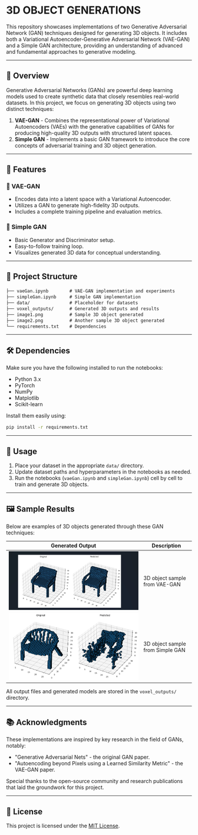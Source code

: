 
# 3D OBJECT GENERATIONS

This repository showcases implementations of two Generative Adversarial Network (GAN) techniques designed for generating 3D objects. It includes both a Variational Autoencoder-Generative Adversarial Network (VAE-GAN) and a Simple GAN architecture, providing an understanding of advanced and fundamental approaches to generative modeling.

---

## 🚀 Overview

Generative Adversarial Networks (GANs) are powerful deep learning models used to create synthetic data that closely resembles real-world datasets. In this project, we focus on generating 3D objects using two distinct techniques:
1. **VAE-GAN** - Combines the representational power of Variational Autoencoders (VAEs) with the generative capabilities of GANs for producing high-quality 3D outputs with structured latent spaces.
2. **Simple GAN** - Implements a basic GAN framework to introduce the core concepts of adversarial training and 3D object generation.

---

## 🎯 Features

### 🔹 VAE-GAN
- Encodes data into a latent space with a Variational Autoencoder.
- Utilizes a GAN to generate high-fidelity 3D outputs.
- Includes a complete training pipeline and evaluation metrics.

### 🔹 Simple GAN
- Basic Generator and Discriminator setup.
- Easy-to-follow training loop.
- Visualizes generated 3D data for conceptual understanding.

---

## 📁 Project Structure

```
├── vaeGan.ipynb        # VAE-GAN implementation and experiments
├── simpleGan.ipynb     # Simple GAN implementation
├── data/               # Placeholder for datasets
├── voxel_outputs/      # Generated 3D outputs and results
├── image1.png          # Sample 3D object generated
├── image2.png          # Another sample 3D object generated
└── requirements.txt    # Dependencies
```

---

## 🛠️ Dependencies

Make sure you have the following installed to run the notebooks:
- Python 3.x
- PyTorch
- NumPy
- Matplotlib
- Scikit-learn

Install them easily using:

```bash
pip install -r requirements.txt
```

---

## 📌 Usage

1. Place your dataset in the appropriate `data/` directory.
2. Update dataset paths and hyperparameters in the notebooks as needed.
3. Run the notebooks (`vaeGan.ipynb` and `simpleGan.ipynb`) cell by cell to train and generate 3D objects.

---

## 🖼️ Sample Results

Below are examples of 3D objects generated through these GAN techniques:

| Generated Output               | Description                      |
| ------------------------------ | -------------------------------- |
| ![image1](images/image2.jpg)         | 3D object sample from VAE-GAN    |
| ![image2](images/image1.png)         | 3D object sample from Simple GAN |

All output files and generated models are stored in the `voxel_outputs/` directory.

---

## 📚 Acknowledgments

These implementations are inspired by key research in the field of GANs, notably:
- "Generative Adversarial Nets" - the original GAN paper.
- "Autoencoding beyond Pixels using a Learned Similarity Metric" - the VAE-GAN paper.

Special thanks to the open-source community and research publications that laid the groundwork for this project.

---

## 📝 License

This project is licensed under the [MIT License](LICENSE).

